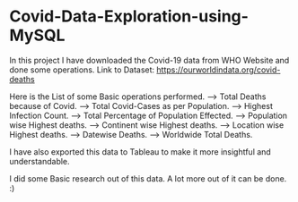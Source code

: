 # Covid-Data-Exploration-using-MySQL

  In this project I have downloaded the Covid-19 data from WHO Website and done some operations. 
  Link to Dataset: https://ourworldindata.org/covid-deaths
  
  Here is the List of some Basic operations performed.
  --> Total Deaths because of Covid.
  --> Total Covid-Cases as per Population.
  --> Highest Infection Count.
  --> Total Percentage of Population Effected.
  --> Population wise Highest deaths.
  --> Continent wise Highest deaths.
  -->	Location wise Highest deaths.
  -->	Datewise Deaths.
  -->	Worldwide Total Deaths.


I have also exported this data to Tableau to make it more insightful and understandable.

I did some Basic research out of this data. A lot more out of it can be done. :)
